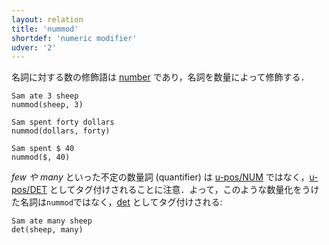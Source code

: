 ```yaml
---
layout: relation
title: 'nummod'
shortdef: 'numeric modifier'
udver: '2'
---
```


名詞に対する数の修飾語は [number](u-pos/NUM) であり，名詞を数量によって修飾する．

~~~ sdparse
Sam ate 3 sheep
nummod(sheep, 3)
~~~

~~~ sdparse
Sam spent forty dollars
nummod(dollars, forty)
~~~

~~~ sdparse
Sam spent $ 40
nummod($, 40)
~~~

_few や many_ といった不定の数量詞 (quantifier) は [u-pos/NUM]() ではなく，[u-pos/DET]() としてタグ付けされることに注意．よって，このような数量化をうけた名詞は`nummod`ではなく，[det]() としてタグ付けされる:

~~~ sdparse
Sam ate many sheep
det(sheep, many)
~~~

